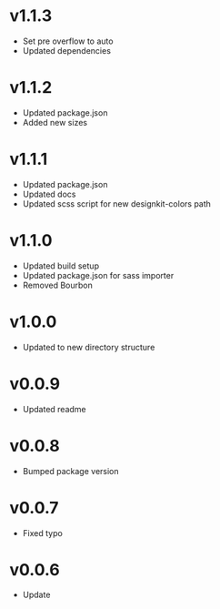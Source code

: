 # v1.1.3

* Set pre overflow to auto
* Updated dependencies

# v1.1.2

* Updated package.json
* Added new sizes

# v1.1.1

* Updated package.json
* Updated docs
* Updated scss script for new designkit-colors path

# v1.1.0

* Updated build setup
* Updated package.json for sass importer
* Removed Bourbon

# v1.0.0

* Updated to new directory structure

# v0.0.9

* Updated readme

# v0.0.8

* Bumped package version

# v0.0.7

* Fixed typo

# v0.0.6

* Update
